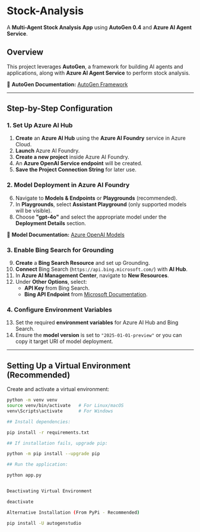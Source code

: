 # Stock-Analysis

A **Multi-Agent Stock Analysis App** using **AutoGen 0.4** and **Azure AI Agent Service**.

## Overview

This project leverages **AutoGen**, a framework for building AI agents and applications, along with **Azure AI Agent Service** to perform stock analysis.

🔗 **AutoGen Documentation:** [AutoGen Framework](https://microsoft.github.io/autogen/dev/index.html)

---

## Step-by-Step Configuration

### 1. Set Up Azure AI Hub
1. **Create** an **Azure AI Hub** using the **Azure AI Foundry** service in Azure Cloud.
2. **Launch** Azure AI Foundry.
3. **Create a new project** inside Azure AI Foundry.
4. An **Azure OpenAI Service endpoint** will be created.
5. **Save the Project Connection String** for later use.

### 2. Model Deployment in Azure AI Foundry
6. Navigate to **Models & Endpoints** or **Playgrounds** (recommended).
7. In **Playgrounds**, select **Assistant Playground** (only supported models will be visible).
8. Choose **"gpt-4o"** and select the appropriate model under the **Deployment Details** section.

🔗 **Model Documentation:** [Azure OpenAI Models](https://learn.microsoft.com/en-us/azure/ai-services/openai/concepts/models?tabs=global-standard%2Cstandard-chat-completions)

### 3. Enable Bing Search for Grounding
9. **Create** a **Bing Search Resource** and set up Grounding.
10. **Connect** Bing Search (`https://api.bing.microsoft.com/`) with **AI Hub**.
11. In **Azure AI Management Center**, navigate to **New Resources**.
12. Under **Other Options**, select:
    - **API Key** from Bing Search.
    - **Bing API Endpoint** from [Microsoft Documentation](https://learn.microsoft.com/en-us/bing/search-apis/bing-web-search/).

### 4. Configure Environment Variables
13. Set the required **environment variables** for Azure AI Hub and Bing Search.
14. Ensure the **model version** is set to `"2025-01-01-preview"` or you can copy it target URI of model deployment.

---

## Setting Up a Virtual Environment (Recommended)
Create and activate a virtual environment:
```bash
python -m venv venv
source venv/bin/activate   # For Linux/macOS
venv\Scripts\activate      # For Windows

## Install dependencies:

pip install -r requirements.txt

## If installation fails, upgrade pip:

python -m pip install --upgrade pip

## Run the application:

python app.py


Deactivating Virtual Environment

deactivate

Alternative Installation (From PyPi - Recommended)

pip install -U autogenstudio
